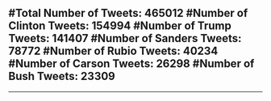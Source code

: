 #Total Number of Tweets: 465012 
#Number of Clinton Tweets: 154994
#Number of Trump Tweets: 141407
#Number of Sanders Tweets: 78772
#Number of Rubio Tweets: 40234
#Number of Carson Tweets: 26298
#Number of Bush Tweets: 23309
---
---
